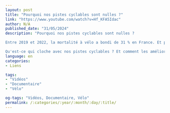 ```yaml
---
layout: post
title: "Pourquoi nos pistes cyclables sont nulles ?"
link: "https://www.youtube.com/watch?v=Hf_KFA5Idac"
author: N/A
published_date: "31/05/2024"
description: "Pourquoi nos pistes cyclables sont nulles ?

Entre 2019 et 2022, la mortalité à vélo a bondi de 31 % en France. Et pour cause, nos pistes cyclables sont dangereuses. Le résultat de décisions politiques prises dans les années 70 en faveur du modèle tout-voiture, qui ont grandement retardé la modernisation de nos infrastructures. Mais tandis que la France tournait le dos aux vélos, d'autres pays ont fait de la construction de pistes cyclables une spécialité.

Qu'est-ce qui cloche avec nos pistes cyclables ? Et comment les améliorer ? On vous emmène à Copenhague, voir comment la capitale danoise est devenue l'eldorado des cyclistes, mais aussi - et c'est moins connu -, comment des villes comme Bogota ou Séville ont viré cyclistes en deux temps trois mouvements."
language: en
categories:
- Liens

tags:
- "Vidéos"
- "Documentaire"
- "Vélo"

og-tags: "Vidéos, Documentaire, Vélo"
permalink: /:categories/:year/:month/:day/:title/
---
```

